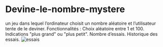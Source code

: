 # Devine-le-nombre-mystere
un jeu dans lequel l’ordinateur choisit un nombre aléatoire et l’utilisateur tente de le deviner. Fonctionnalités :  Choix aléatoire entre 1 et 100.  Indications "plus grand" ou "plus petit".  Nombre d’essais.  Historique des essais.
![essais](https://github.com/user-attachments/assets/38f62927-caac-4686-a4aa-47de34dc01a3)
